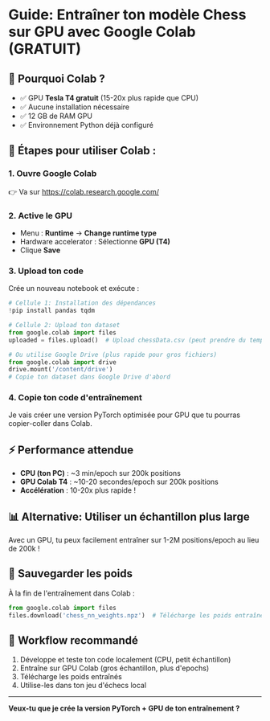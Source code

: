# Guide: Entraîner ton modèle Chess sur GPU avec Google Colab (GRATUIT)

## 🚀 Pourquoi Colab ?
- ✅ GPU **Tesla T4 gratuit** (15-20x plus rapide que CPU)
- ✅ Aucune installation nécessaire
- ✅ 12 GB de RAM GPU
- ✅ Environnement Python déjà configuré

## 📝 Étapes pour utiliser Colab :

### 1. Ouvre Google Colab
👉 Va sur https://colab.research.google.com/

### 2. Active le GPU
- Menu : **Runtime** → **Change runtime type**
- Hardware accelerator : Sélectionne **GPU (T4)**
- Clique **Save**

### 3. Upload ton code
Crée un nouveau notebook et exécute :

```python
# Cellule 1: Installation des dépendances
!pip install pandas tqdm

# Cellule 2: Upload ton dataset
from google.colab import files
uploaded = files.upload()  # Upload chessData.csv (peut prendre du temps pour 13M lignes)

# Ou utilise Google Drive (plus rapide pour gros fichiers)
from google.colab import drive
drive.mount('/content/drive')
# Copie ton dataset dans Google Drive d'abord
```

### 4. Copie ton code d'entraînement
Je vais créer une version PyTorch optimisée pour GPU que tu pourras copier-coller dans Colab.

## ⚡ Performance attendue
- **CPU (ton PC)** : ~3 min/epoch sur 200k positions
- **GPU Colab T4** : ~10-20 secondes/epoch sur 200k positions
- **Accélération** : 10-20x plus rapide !

## 📊 Alternative: Utiliser un échantillon plus large
Avec un GPU, tu peux facilement entraîner sur 1-2M positions/epoch au lieu de 200k !

## 💾 Sauvegarder les poids
À la fin de l'entraînement dans Colab :
```python
from google.colab import files
files.download('chess_nn_weights.npz')  # Télécharge les poids entraînés
```

## 🔄 Workflow recommandé
1. Développe et teste ton code localement (CPU, petit échantillon)
2. Entraîne sur GPU Colab (gros échantillon, plus d'epochs)
3. Télécharge les poids entraînés
4. Utilise-les dans ton jeu d'échecs local

---

**Veux-tu que je crée la version PyTorch + GPU de ton entraînement ?**
